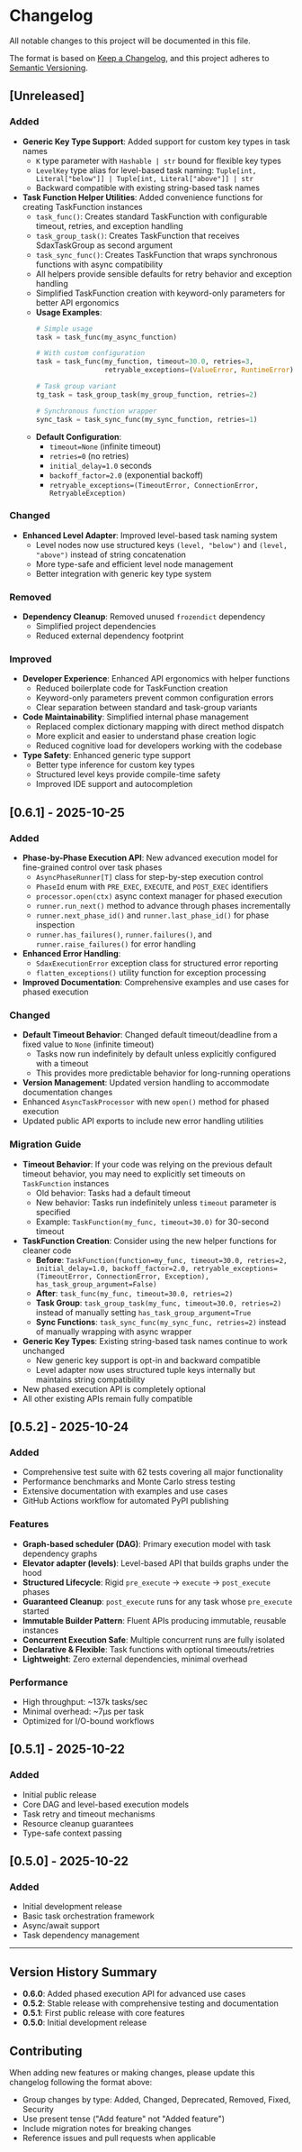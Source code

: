 # Changelog

All notable changes to this project will be documented in this file.

The format is based on [Keep a Changelog](https://keepachangelog.com/en/1.0.0/),
and this project adheres to [Semantic Versioning](https://semver.org/spec/v2.0.0.html).

## [Unreleased]

### Added
- **Generic Key Type Support**: Added support for custom key types in task names
  - `K` type parameter with `Hashable | str` bound for flexible key types
  - `LevelKey` type alias for level-based task naming: `Tuple[int, Literal["below"]] | Tuple[int, Literal["above"]] | str`
  - Backward compatible with existing string-based task names
- **Task Function Helper Utilities**: Added convenience functions for creating TaskFunction instances
  - `task_func()`: Creates standard TaskFunction with configurable timeout, retries, and exception handling
  - `task_group_task()`: Creates TaskFunction that receives SdaxTaskGroup as second argument
  - `task_sync_func()`: Creates TaskFunction that wraps synchronous functions with async compatibility
  - All helpers provide sensible defaults for retry behavior and exception handling
  - Simplified TaskFunction creation with keyword-only parameters for better API ergonomics
  - **Usage Examples**:
    ```python
    # Simple usage
    task = task_func(my_async_function)
    
    # With custom configuration
    task = task_func(my_function, timeout=30.0, retries=3, 
                     retryable_exceptions=(ValueError, RuntimeError))
    
    # Task group variant
    tg_task = task_group_task(my_group_function, retries=2)
    
    # Synchronous function wrapper
    sync_task = task_sync_func(my_sync_function, retries=1)
    ```
  - **Default Configuration**:
    - `timeout=None` (infinite timeout)
    - `retries=0` (no retries)
    - `initial_delay=1.0` seconds
    - `backoff_factor=2.0` (exponential backoff)
    - `retryable_exceptions=(TimeoutError, ConnectionError, RetryableException)`

### Changed
- **Enhanced Level Adapter**: Improved level-based task naming system
  - Level nodes now use structured keys `(level, "below")` and `(level, "above")` instead of string concatenation
  - More type-safe and efficient level node management
  - Better integration with generic key type system

### Removed
- **Dependency Cleanup**: Removed unused `frozendict` dependency
  - Simplified project dependencies
  - Reduced external dependency footprint

### Improved
- **Developer Experience**: Enhanced API ergonomics with helper functions
  - Reduced boilerplate code for TaskFunction creation
  - Keyword-only parameters prevent common configuration errors
  - Clear separation between standard and task-group variants
- **Code Maintainability**: Simplified internal phase management
  - Replaced complex dictionary mapping with direct method dispatch
  - More explicit and easier to understand phase creation logic
  - Reduced cognitive load for developers working with the codebase
- **Type Safety**: Enhanced generic type support
  - Better type inference for custom key types
  - Structured level keys provide compile-time safety
  - Improved IDE support and autocompletion

## [0.6.1] - 2025-10-25

### Added
- **Phase-by-Phase Execution API**: New advanced execution model for fine-grained control over task phases
  - `AsyncPhaseRunner[T]` class for step-by-step execution control
  - `PhaseId` enum with `PRE_EXEC`, `EXECUTE`, and `POST_EXEC` identifiers
  - `processor.open(ctx)` async context manager for phased execution
  - `runner.run_next()` method to advance through phases incrementally
  - `runner.next_phase_id()` and `runner.last_phase_id()` for phase inspection
  - `runner.has_failures()`, `runner.failures()`, and `runner.raise_failures()` for error handling
- **Enhanced Error Handling**:
  - `SdaxExecutionError` exception class for structured error reporting
  - `flatten_exceptions()` utility function for exception processing
- **Improved Documentation**: Comprehensive examples and use cases for phased execution

### Changed
- **Default Timeout Behavior**: Changed default timeout/deadline from a fixed value to `None` (infinite timeout)
  - Tasks now run indefinitely by default unless explicitly configured with a timeout
  - This provides more predictable behavior for long-running operations
- **Version Management**: Updated version handling to accommodate documentation changes
- Enhanced `AsyncTaskProcessor` with new `open()` method for phased execution
- Updated public API exports to include new error handling utilities

### Migration Guide
- **Timeout Behavior**: If your code was relying on the previous default timeout behavior, you may need to explicitly set timeouts on `TaskFunction` instances
  - Old behavior: Tasks had a default timeout
  - New behavior: Tasks run indefinitely unless `timeout` parameter is specified
  - Example: `TaskFunction(my_func, timeout=30.0)` for 30-second timeout
- **TaskFunction Creation**: Consider using the new helper functions for cleaner code
  - **Before**: `TaskFunction(function=my_func, timeout=30.0, retries=2, initial_delay=1.0, backoff_factor=2.0, retryable_exceptions=(TimeoutError, ConnectionError, Exception), has_task_group_argument=False)`
  - **After**: `task_func(my_func, timeout=30.0, retries=2)`
  - **Task Group**: `task_group_task(my_func, timeout=30.0, retries=2)` instead of manually setting `has_task_group_argument=True`
  - **Sync Functions**: `task_sync_func(my_sync_func, retries=2)` instead of manually wrapping with async wrapper
- **Generic Key Types**: Existing string-based task names continue to work unchanged
  - New generic key support is opt-in and backward compatible
  - Level adapter now uses structured tuple keys internally but maintains string compatibility
- New phased execution API is completely optional
- All other existing APIs remain fully compatible

## [0.5.2] - 2025-10-24

### Added
- Comprehensive test suite with 62 tests covering all major functionality
- Performance benchmarks and Monte Carlo stress testing
- Extensive documentation with examples and use cases
- GitHub Actions workflow for automated PyPI publishing

### Features
- **Graph-based scheduler (DAG)**: Primary execution model with task dependency graphs
- **Elevator adapter (levels)**: Level-based API that builds graphs under the hood
- **Structured Lifecycle**: Rigid `pre_execute` -> `execute` -> `post_execute` phases
- **Guaranteed Cleanup**: `post_execute` runs for any task whose `pre_execute` started
- **Immutable Builder Pattern**: Fluent APIs producing immutable, reusable instances
- **Concurrent Execution Safe**: Multiple concurrent runs are fully isolated
- **Declarative & Flexible**: Task functions with optional timeouts/retries
- **Lightweight**: Zero external dependencies, minimal overhead

### Performance
- High throughput: ~137k tasks/sec
- Minimal overhead: ~7μs per task
- Optimized for I/O-bound workflows

## [0.5.1] - 2025-10-22

### Added
- Initial public release
- Core DAG and level-based execution models
- Task retry and timeout mechanisms
- Resource cleanup guarantees
- Type-safe context passing

## [0.5.0] - 2025-10-22

### Added
- Initial development release
- Basic task orchestration framework
- Async/await support
- Task dependency management

---

## Version History Summary

- **0.6.0**: Added phased execution API for advanced use cases
- **0.5.2**: Stable release with comprehensive testing and documentation
- **0.5.1**: First public release with core features
- **0.5.0**: Initial development release

## Contributing

When adding new features or making changes, please update this changelog following the format above:
- Group changes by type: Added, Changed, Deprecated, Removed, Fixed, Security
- Use present tense ("Add feature" not "Added feature")
- Include migration notes for breaking changes
- Reference issues and pull requests when applicable
